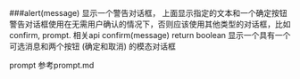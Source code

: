 ###alert(message)
显示一个警告对话框， 上面显示指定的文本和一个确定按钮
警告对话框使用在无需用户确认的情况下，否则应该使用其他类型的对话框，比如confirm, prompt.
相关api
confirm(message) return boolean
显示一个具有一个可选消息和两个按钮 (确定和取消) 的模态对话框

prompt 参考prompt.md